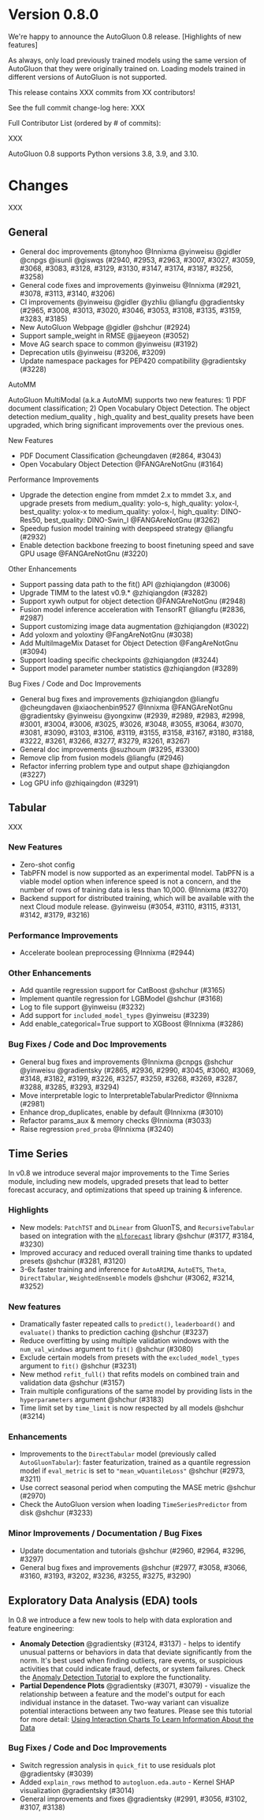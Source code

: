 # Version 0.8.0
We're happy to announce the AutoGluon 0.8 release. [Highlights of new features]

As always, only load previously trained models using the same version of AutoGluon that they were originally trained on. Loading models trained in different versions of AutoGluon is not supported.

This release contains XXX commits from XX contributors!

See the full commit change-log here: XXX

Full Contributor List (ordered by # of commits):

XXX

AutoGluon 0.8 supports Python versions 3.8, 3.9, and 3.10.

# Changes
XXX

## General
* General doc improvements @tonyhoo @Innixma @yinweisu @gidler @cnpgs @isunli @giswqs (#2940, #2953, #2963, #3007, #3027, #3059, #3068, #3083, #3128, #3129, #3130, #3147, #3174, #3187, #3256, #3258)
* General code fixes and improvements @yinweisu @Innixma (#2921, #3078, #3113, #3140, #3206)
* CI improvements @yinweisu @gidler @yzhliu @liangfu @gradientsky (#2965, #3008, #3013, #3020, #3046, #3053, #3108, #3135, #3159, #3283, #3185)
* New AutoGluon Webpage @gidler @shchur (#2924)
* Support sample_weight in RMSE @jjaeyeon (#3052)
* Move AG search space to common @yinweisu (#3192)
* Deprecation utils @yinweisu (#3206, #3209)
* Update namespace packages for PEP420 compatibility @gradientsky (#3228)


AutoMM

AutoGluon MultiModal (a.k.a AutoMM) supports two new features: 1) PDF document classification; 2) Open Vocabulary Object Detection. The object detection medium_quality , high_quality and best_quality presets have been upgraded, which bring significant improvements over the previous ones.

New Features

* PDF Document Classification @cheungdaven (#2864, #3043)
* Open Vocabulary Object Detection @FANGAreNotGnu (#3164)

Performance Improvements

* Upgrade the detection engine from mmdet 2.x to mmdet 3.x, and upgrade presets from medium_quality: yolo-s, high_quality: yolox-l, best_quality: yolox-x to medium_quality: yolox-l, high_quality: DINO-Res50, best_quality: DINO-Swin_l  @FANGAreNotGnu (#3262)
* Speedup fusion model training with deepspeed strategy @liangfu (#2932)
* Enable detection backbone freezing to boost finetuning speed and save GPU usage @FANGAreNotGnu (#3220)

Other Enhancements

* Support passing data path to the fit() API @zhiqiangdon (#3006)
* Upgrade TIMM to the latest v0.9.* @zhiqiangdon (#3282)
* Support xywh output for object detection @FANGAreNotGnu (#2948)
* Fusion model inference acceleration with TensorRT @liangfu (#2836, #2987)
* Support customizing image data augmentation @zhiqiangdon (#3022)
* Add yoloxm and yoloxtiny @FangAreNotGnu (#3038)
* Add MultiImageMix Dataset for Object Detection @FangAreNotGnu (#3094)
* Support loading specific checkpoints @zhiqiangdon (#3244)
* Support model parameter number statistics @zhiqiangdon (#3289)

Bug Fixes / Code and Doc Improvements

* General bug fixes and improvements @zhiqiangdon @liangfu @cheungdaven @xiaochenbin9527 @Innixma @FANGAreNotGnu @gradientsky @yinweisu @yongxinw (#2939, #2989,  #2983, #2998, #3001, #3004, #3006, #3025, #3026, #3048, #3055, #3064, #3070, #3081, #3090, #3103, #3106, #3119, #3155, #3158, #3167, #3180, #3188, #3222, #3261, #3266, #3277, #3279, #3261, #3267)
* General doc improvements @suzhoum (#3295, #3300)
* Remove clip from fusion models @liangfu (#2946)
* Refactor inferring problem type and output shape @zhiqiangdon (#3227)
* Log GPU info @zhiqaingdon (#3291)


## Tabular
XXX
### New Features
* Zero-shot config
* TabPFN model is now supported as an experimental model. TabPFN is a viable model option when inference speed is not a concern, and the number of rows of training data is less than 10,000. @Innixma (#3270)
* Backend support for distributed training, which will be available with the next Cloud module release. @yinweisu (#3054, #3110, #3115, #3131, #3142, #3179, #3216)
### Performance Improvements
* Accelerate boolean preprocessing @Innixma (#2944)
### Other Enhancements
* Add quantile regression support for CatBoost @shchur (#3165)
* Implement quantile regression for LGBModel @shchur (#3168)
* Log to file support @yinweisu (#3232)
* Add support for `included_model_types` @yinweisu (#3239)
* Add enable_categorical=True support to XGBoost @Innixma (#3286)
### Bug Fixes / Code and Doc Improvements
* General bug fixes and improvements @Innixma @cnpgs @shchur @yinweisu @gradientsky (#2865, #2936, #2990, #3045, #3060, #3069, #3148, #3182, #3199, #3226, #3257, #3259, #3268, #3269, #3287, #3288, #3285, #3293, #3294)
* Move interpretable logic to InterpretableTabularPredictor @Innixma (#2981)
* Enhance drop_duplicates, enable by default @Innixma (#3010)
* Refactor params_aux & memory checks @Innixma (#3033)
* Raise regression `pred_proba` @Innixma (#3240)


## Time Series
In v0.8 we introduce several major improvements to the Time Series module, including new models, upgraded presets that lead to better forecast accuracy, and optimizations that speed up training & inference.

### Highlights
- New models: `PatchTST` and `DLinear` from GluonTS, and `RecursiveTabular` based on integration with the [`mlforecast`](https://github.com/Nixtla/mlforecast) library @shchur (#3177, #3184, #3230)
- Improved accuracy and reduced overall training time thanks to updated presets @shchur (#3281, #3120)
- 3-6x faster training and inference for `AutoARIMA`, `AutoETS`, `Theta`, `DirectTabular`, `WeightedEnsemble` models @shchur (#3062, #3214, #3252)

### New features
- Dramatically faster repeated calls to `predict()`, `leaderboard()` and `evaluate()` thanks to prediction caching @shchur (#3237)
- Reduce overfitting by using multiple validation windows with the `num_val_windows` argument to `fit()` @shchur (#3080)
- Exclude certain models from presets with the `excluded_model_types` argument to `fit()` @shchur (#3231)
- New method `refit_full()` that refits models on combined train and validation data @shchur (#3157)
- Train multiple configurations of the same model by providing lists in the `hyperparameters` argument @shchur (#3183)
- Time limit set by `time_limit` is now respected by all models @shchur (#3214)

### Enhancements
- Improvements to the `DirectTabular` model (previously called `AutoGluonTabular`): faster featurization, trained as a quantile regression model if `eval_metric` is set to `"mean_wQuantileLoss"` @shchur (#2973, #3211)
- Use correct seasonal period when computing the MASE metric @shchur (#2970)
- Check the AutoGluon version when loading `TimeSeriesPredictor` from disk @shchur (#3233)

### Minor Improvements / Documentation / Bug Fixes
* Update documentation and tutorials @shchur (#2960, #2964, #3296, #3297)
* General bug fixes and improvements @shchur (#2977, #3058, #3066, #3160, #3193, #3202, #3236, #3255, #3275, #3290)

## Exploratory Data Analysis (EDA) tools
In 0.8 we introduce a few new tools to help with data exploration and feature engineering:
* **Anomaly Detection** @gradientsky (#3124, #3137) - helps to identify unusual patterns or behaviors in data that deviate significantly from the norm.  It's best used when finding outliers, rare events, or suspicious activities that could indicate fraud, defects, or system failures. Check the [Anomaly Detection Tutorial](https://auto.gluon.ai/stable/tutorials/eda/eda-auto-anomaly-detection.html) to explore the functionality.
* **Partial Dependence Plots** @gradientsky (#3071, #3079) -  visualize the relationship between a feature and the model's output for each individual instance in the dataset. Two-way variant can visualize potential interactions between any two features. Please see this tutorial for more detail: [Using Interaction Charts To Learn Information About the Data](https://auto.gluon.ai/stable/tutorials/eda/eda-auto-analyze-interaction.html#using-interaction-charts-to-learn-information-about-the-data)
### Bug Fixes / Code and Doc Improvements
* Switch regression analysis in `quick_fit` to use residuals plot @gradientsky (#3039)
* Added `explain_rows` method to `autogluon.eda.auto` - Kernel SHAP visualization @gradientsky (#3014)
* General improvements and fixes @gradientsky (#2991, #3056, #3102, #3107, #3138)
